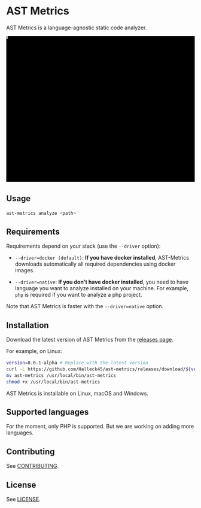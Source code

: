 # AST Metrics

AST Metrics is a language-agnostic static code analyzer.

![](./docs/preview.gif)

## Usage

```bash
ast-metrics analyze <path>
```

## Requirements

Requirements depend on your stack (use the `--driver` option):

+ `--driver=docker (default)`: **If you have docker installed**, AST-Metrics downloads automatically 
all required dependencies using docker images.

+ `--driver=native`: **If you don't have docker installed**, you need to have language you want to analyze installed on your machine. For example, `php` is required if you want to analyze a php project.

Note that AST Metrics is faster with the `--driver=native` option.

## Installation

Download the latest version of AST Metrics from the [releases page](https://github.com/Halleck45/ast-metrics/releases/tag/v0.0.1-alpha).

For example, on Linux:

```bash
version=0.0.1-alpha # Replace with the latest version
curl -L https://github.com/Halleck45/ast-metrics/releases/download/${version}/ast-metrics_Linux_i386.tar.gz
mv ast-metrics /usr/local/bin/ast-metrics
chmod +x /usr/local/bin/ast-metrics
```

AST Metrics is installable on Linux, macOS and Windows.

## Supported languages

For the moment, only PHP is supported. But we are working on adding more languages.

## Contributing

See [CONTRIBUTING](.github/CONTRIBUTING.md).

## License

See [LICENSE](LICENSE).
